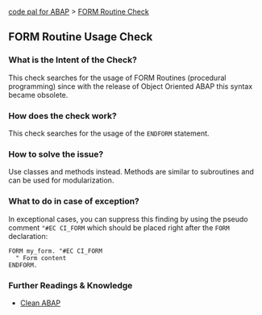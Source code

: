 [code pal for ABAP](../README.md) > [FORM Routine Check](form-routine.md)

## FORM Routine Usage Check

### What is the Intent of the Check?

This check searches for the usage of FORM Routines (procedural programming) since with the release of Object Oriented ABAP this syntax became obsolete.

### How does the check work?

This check searches for the usage of the `ENDFORM` statement.

### How to solve the issue?

Use classes and methods instead. Methods are similar to subroutines and can be used for modularization.

### What to do in case of exception?

In exceptional cases, you can suppress this finding by using the pseudo comment `"#EC CI_FORM` which should be placed right after the `FORM` declaration:

```abap
FORM my_form. "#EC CI_FORM
  " Form content
ENDFORM.
```

### Further Readings & Knowledge

* [Clean ABAP](https://github.com/SAP/styleguides/blob/main/clean-abap/CleanABAP.md#prefer-object-orientation-to-procedural-programming)
